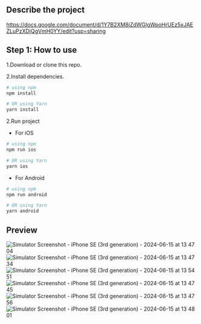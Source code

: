 ## Describe the project
https://docs.google.com/document/d/1Y7B2XM8jZdWGlgWpoHrUEz5xJAEZLuPzXDjQgVmH0YY/edit?usp=sharing

## Step 1: How to use

1.Download or clone this repo.

2.Install dependencies.


```bash
# using npm
npm install

# OR using Yarn
yarn install
```

2.Run project
   - For iOS

```bash
# using npm
npm run ios 

# OR using Yarn
yarn ios
```

   - For Android

```bash
# using npm
npm run android 

# OR using Yarn
yarn android
```

## Preview
![Simulator Screenshot - iPhone SE (3rd generation) - 2024-06-15 at 13 47 04](https://github.com/kavinnart-gam/on_demand_salary/assets/130118488/43f29343-345a-4b2e-837b-7703b753ccf2)
![Simulator Screenshot - iPhone SE (3rd generation) - 2024-06-15 at 13 47 34](https://github.com/kavinnart-gam/on_demand_salary/assets/130118488/07fba6da-1bbc-4ae4-a2ba-0d755a17f1e7)
![Simulator Screenshot - iPhone SE (3rd generation) - 2024-06-15 at 13 54 51](https://github.com/kavinnart-gam/on_demand_salary/assets/130118488/e409bbd5-dd85-4fb4-ba8f-193983ae60ec)
![Simulator Screenshot - iPhone SE (3rd generation) - 2024-06-15 at 13 47 45](https://github.com/kavinnart-gam/on_demand_salary/assets/130118488/e6c80fa7-ecbc-43d8-8daf-a303bfdfd791)
![Simulator Screenshot - iPhone SE (3rd generation) - 2024-06-15 at 13 47 56](https://github.com/kavinnart-gam/on_demand_salary/assets/130118488/36e619d3-812d-484a-9ca9-22f46a035fda)
![Simulator Screenshot - iPhone SE (3rd generation) - 2024-06-15 at 13 48 01](https://github.com/kavinnart-gam/on_demand_salary/assets/130118488/5c37e2c0-609c-48fe-8a8e-090403aff78b)




